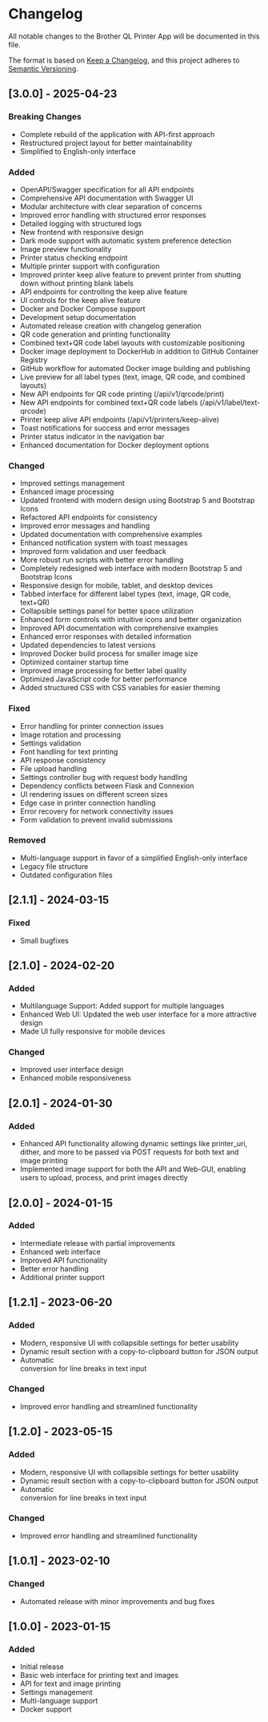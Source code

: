 # Changelog

All notable changes to the Brother QL Printer App will be documented in this file.

The format is based on [Keep a Changelog](https://keepachangelog.com/en/1.0.0/),
and this project adheres to [Semantic Versioning](https://semver.org/spec/v2.0.0.html).

## [3.0.0] - 2025-04-23

### Breaking Changes
- Complete rebuild of the application with API-first approach
- Restructured project layout for better maintainability
- Simplified to English-only interface

### Added
- OpenAPI/Swagger specification for all API endpoints
- Comprehensive API documentation with Swagger UI
- Modular architecture with clear separation of concerns
- Improved error handling with structured error responses
- Detailed logging with structured logs
- New frontend with responsive design
- Dark mode support with automatic system preference detection
- Image preview functionality
- Printer status checking endpoint
- Multiple printer support with configuration
- Improved printer keep alive feature to prevent printer from shutting down without printing blank labels
- API endpoints for controlling the keep alive feature
- UI controls for the keep alive feature
- Docker and Docker Compose support
- Development setup documentation
- Automated release creation with changelog generation
- QR code generation and printing functionality
- Combined text+QR code label layouts with customizable positioning
- Docker image deployment to DockerHub in addition to GitHub Container Registry
- GitHub workflow for automated Docker image building and publishing
- Live preview for all label types (text, image, QR code, and combined layouts)
- New API endpoints for QR code printing (/api/v1/qrcode/print)
- New API endpoints for combined text+QR code labels (/api/v1/label/text-qrcode)
- Printer keep alive API endpoints (/api/v1/printers/keep-alive)
- Toast notifications for success and error messages
- Printer status indicator in the navigation bar
- Enhanced documentation for Docker deployment options

### Changed
- Improved settings management
- Enhanced image processing
- Updated frontend with modern design using Bootstrap 5 and Bootstrap Icons
- Refactored API endpoints for consistency
- Improved error messages and handling
- Updated documentation with comprehensive examples
- Enhanced notification system with toast messages
- Improved form validation and user feedback
- More robust run scripts with better error handling
- Completely redesigned web interface with modern Bootstrap 5 and Bootstrap Icons
- Responsive design for mobile, tablet, and desktop devices
- Tabbed interface for different label types (text, image, QR code, text+QR)
- Collapsible settings panel for better space utilization
- Enhanced form controls with intuitive icons and better organization
- Improved API documentation with comprehensive examples
- Enhanced error responses with detailed information
- Updated dependencies to latest versions
- Improved Docker build process for smaller image size
- Optimized container startup time
- Improved image processing for better label quality
- Optimized JavaScript code for better performance
- Added structured CSS with CSS variables for easier theming

### Fixed
- Error handling for printer connection issues
- Image rotation and processing
- Settings validation
- Font handling for text printing
- API response consistency
- File upload handling
- Settings controller bug with request body handling
- Dependency conflicts between Flask and Connexion
- UI rendering issues on different screen sizes
- Edge case in printer connection handling
- Error recovery for network connectivity issues
- Form validation to prevent invalid submissions

### Removed
- Multi-language support in favor of a simplified English-only interface
- Legacy file structure
- Outdated configuration files

## [2.1.1] - 2024-03-15

### Fixed
- Small bugfixes

## [2.1.0] - 2024-02-20

### Added
- Multilanguage Support: Added support for multiple languages
- Enhanced Web UI: Updated the web user interface for a more attractive design
- Made UI fully responsive for mobile devices

### Changed
- Improved user interface design
- Enhanced mobile responsiveness

## [2.0.1] - 2024-01-30

### Added
- Enhanced API functionality allowing dynamic settings like printer_uri, dither, and more to be passed via POST requests for both text and image printing
- Implemented image support for both the API and Web-GUI, enabling users to upload, process, and print images directly

## [2.0.0] - 2024-01-15

### Added
- Intermediate release with partial improvements
- Enhanced web interface
- Improved API functionality
- Better error handling
- Additional printer support

## [1.2.1] - 2023-06-20

### Added
- Modern, responsive UI with collapsible settings for better usability
- Dynamic result section with a copy-to-clipboard button for JSON output
- Automatic <br> conversion for line breaks in text input

### Changed
- Improved error handling and streamlined functionality

## [1.2.0] - 2023-05-15

### Added
- Modern, responsive UI with collapsible settings for better usability
- Dynamic result section with a copy-to-clipboard button for JSON output
- Automatic <br> conversion for line breaks in text input

### Changed
- Improved error handling and streamlined functionality

## [1.0.1] - 2023-02-10

### Changed
- Automated release with minor improvements and bug fixes

## [1.0.0] - 2023-01-15

### Added
- Initial release
- Basic web interface for printing text and images
- API for text and image printing
- Settings management
- Multi-language support
- Docker support
